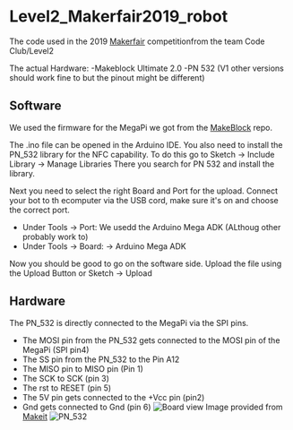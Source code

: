 # Level2_Makerfair2019_robot
The code used in the 2019 [Makerfair](https://luxembourg.makerfaire.com) competitionfrom the team Code Club/Level2

The actual Hardware:
-Makeblock Ultimate 2.0
-PN 532 (V1 other versions should work fine to but the pinout might be different)

## Software

We used the firmware for the MegaPi we got from the [MakeBlock](https://github.com/Makeblock-official/Makeblock-Libraries/blob/master/examples/Firmware_for_MegaPi/Firmware_for_MegaPi.ino) repo.

The .ino file can be opened in the Arduino IDE.
You also need to install the PN_532 library for the NFC capability.
To do this go to Sketch -> Include Library -> Manage Libraries  There you search for PN 532 and install the library.

Next you need to select the right Board and Port for the upload.
Connect your bot to th ecomputer via the USB cord, make sure it's on and choose the correct port.
* Under Tools -> Port: 
We usedd the Arduino Mega ADK (ALthoug other probably work to)
* Under Tools -> Board: -> Arduino Mega ADK

Now you should be good to go on the software side.
Upload the file using the Upload Button or Sketch -> Upload

## Hardware

The PN_532 is directly connected to the MegaPi via the SPI pins.
* The MOSI pin from the PN_532 gets connected to the MOSI pin of the MegaPi (SPI pin4)
* The SS pin from the PN_532 to the Pin A12
* The MISO pin to MISO pin (Pin 1)
* The SCK to SCK (pin 3)
* The rst to RESET (pin 5)
* The 5V pin gets connected to the +Vcc pin (pin2)
* Gnd gets connected to Gnd (pin 6)
![Board view](https://github.com/felixgasiaux/Level2_Makerfair2019_robot/blob/master/Images/MakeBlock-MegaPi-ports_make_it.png)
Image provided from [Makeit](https://www.makeit.lu)
![PN_532](https://github.com/felixgasiaux/Level2_Makerfair2019_robot/blob/master/Images/fritzing_schematic_TVQHEt1w6d.png)
